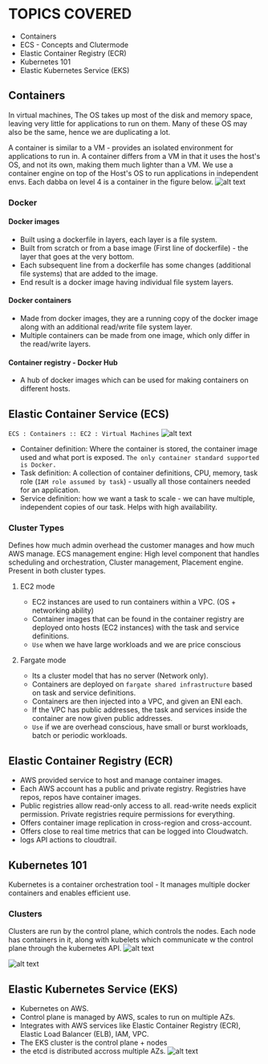 # TOPICS COVERED
- Containers
- ECS - Concepts and Clutermode
- Elastic Container Registry (ECR)
- Kubernetes 101
- Elastic Kubernetes Service (EKS)

## Containers
In virtual machines, The OS takes up most of the disk and memory space, leaving very little for applications to run on them. Many of these OS may also be the same, hence we are duplicating a lot. 

A container is similar to a VM - provides an isolated environment for applications to run in. A container differs from a VM in that it uses the host's OS, and not its own, making them much lighter than a VM. We use a container engine on top of the Host's OS to run applications in independent envs. Each dabba on level 4 is a container in the figure below. 
![alt text](<Screenshots/Screenshot 2024-06-11 at 5.39.23 PM.png>)

### Docker
#### Docker images
- Built using a dockerfile in layers, each layer is a file system.
- Built from scratch or from a base image (First line of dockerfile) - the layer that goes at the very bottom.
- Each subsequent line from a dockerfile has some changes (additional file systems) that are added to the image. 
- End result is a docker image having individual file system layers. 

#### Docker containers
- Made from docker images, they are a running copy of the docker image along with an additional read/write file system layer.
- Multiple containers can be made from one image, which only differ in the read/write layers.  

#### Container registry - Docker Hub
- A hub of docker images which can be used for making containers on different hosts. 

## Elastic Container Service (ECS)
`ECS : Containers :: EC2 : Virtual Machines`
![alt text](<Screenshots/Screenshot 2024-06-11 at 6.45.45 PM.png>)

- Container definition: Where the container is stored, the container image used and what port is exposed. `The only container standard supported is Docker.`
- Task definition: A collection of container definitions, CPU, memory, task role (`IAM role assumed by task`) - usually all those containers needed for an application. 
- Service definition: how we want a task to scale - we can have multiple, independent copies of our task. Helps with high availability. 


### Cluster Types
Defines how much admin overhead the customer manages and how much AWS manage. 
ECS management engine: High level component that handles scheduling and orchestration, Cluster management, Placement engine. Present in both cluster types. 
1. EC2 mode 
    - EC2 instances are used to run containers within a VPC. (OS + networking ability)
    - Container images that can be found in the container registry are deployed onto hosts (EC2 instances) with the task and service definitions.
    - `Use` when we have large workloads and we are price conscious

2. Fargate mode 
    - Its a cluster model that has no server (Network only).
    - Containers are deployed on `fargate shared infrastructure` based on task and service definitions. 
    - Containers are then injected into a VPC, and given an ENI each. 
    - If the VPC has public addresses, the task and services inside the container are now given public addresses. 
    - `Use` if we are overhead conscious, have small or burst workloads, batch or periodic workloads. 

## Elastic Container Registry (ECR)
- AWS provided service to host and manage container images. 
- Each AWS account has a public and private registry. Registries have repos, repos have container images.
- Public registries allow read-only access to all. read-write needs explicit permission. Private registries require permissions for everything. 
- Offers container image replication in cross-region and cross-account. 
- Offers close to real time metrics that can be logged into Cloudwatch.
- logs API actions to cloudtrail.

## Kubernetes 101
Kubernetes is a container orchestration tool - It manages multiple docker containers and enables efficient use. 
### Clusters
Clusters are run by the control plane, which controls the nodes. Each node has containers in it, along with kubelets which communicate w the control plane through the kubernetes API. 
![alt text](<Screenshots/Screenshot 2024-06-11 at 7.11.15 PM.png>)

![alt text](<Screenshots/Screenshot 2024-06-11 at 7.21.06 PM.png>)

## Elastic Kubernetes Service (EKS)
- Kubernetes on AWS.
- Control plane is managed by AWS, scales to run on multiple AZs. 
- Integrates with AWS services like Elastic Container Registry (ECR), Elastic Load Balancer (ELB), IAM, VPC.
- The EKS cluster is the control plane + nodes
- the etcd is distributed accross multiple AZs. 
![alt text](<Screenshots/Screenshot 2024-06-11 at 7.29.05 PM.png>)
